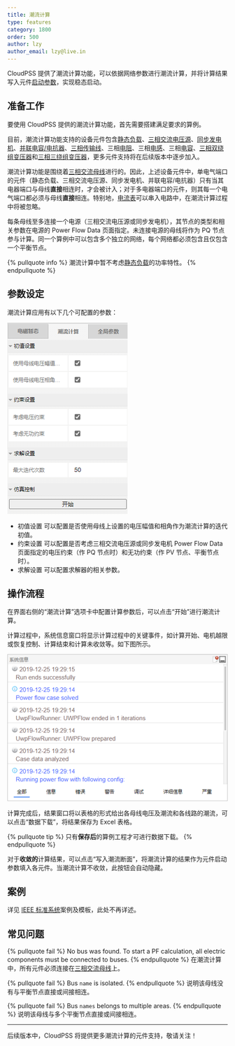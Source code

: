 ```yaml
---
title: 潮流计算
type: features
category: 1800
order: 500
author: lzy
author_email: lzy@live.in
---
```


CloudPSS 提供了潮流计算功能，可以依据网络参数进行潮流计算，并将计算结果写入元件[启动参数](./Initialization.html)，实现稳态启动。

## 准备工作

要使用 CloudPSS 提供的潮流计算功能，首先需要搭建满足要求的算例。

目前，潮流计算功能支持的设备元件包含[静态负载](../components/comp_newExpLoad_3p.html)、[三相交流电压源](../components/comp_newACVoltageSource_3p.html)、[同步发电机](../components/compSyncGeneratorRouter.html)、[并联电容/电抗器](../components/comp_newShuntLC_3p.html)、[三相传输线](../components/compTranssmissionLineRouter.html)、三相[电阻](../components/compnewResistorRouter.html)、三相[电感](../components/compnewInductorRouter.html)、三相[电容](../components/compnewCapacitorRouterWithInitValue.html)、[三相双绕组变压器](../components/comp_newTransformer_3p2w.html)和[三相三绕组变压器](../components/comp_newTransformer_3p3w.html)，更多元件支持将在后续版本中逐步加入。

潮流计算功能是围绕着[三相交流母线](../components/comp_newBus_3p.html)进行的。因此，上述设备元件中，单电气端口的元件（静态负载、三相交流电压源、同步发电机、并联电容/电抗器）只有当其电器端口与母线**直接**相连时，才会被计入；对于多电器端口的元件，则其每一个电气端口都必须与母线**直接**相连。特别地，[电流表](../components/comp_NewCurrentMeter.html)可以串入电路中，在潮流计算过程中将被忽略。

每条母线至多连接一个电源（三相交流电压源或同步发电机），其节点的类型和相关参数在电源的 Power Flow Data 页面指定。未连接电源的母线将作为 PQ 节点参与计算。同一个算例中可以包含多个独立的网络，每个网络都必须包含且仅包含一个平衡节点。

{% pullquote info %}
潮流计算中暂不考虑[静态负载](../components/comp_newExpLoad_3p.html)的功率特性。
{% endpullquote %}

## 参数设定

潮流计算应用有以下几个可配置的参数：

![潮流计算参数页面](./Powerflow/Parameters.png '潮流计算参数页面')

- 初值设置
  可以配置是否使用母线上设置的电压幅值和相角作为潮流计算的迭代初值。
- 约束设置
  可以配置是否考虑三相交流电压源或同步发电机 Power Flow Data 页面指定的电压约束（作 PQ 节点时）和无功约束（作 PV 节点、平衡节点时）。
- 求解设置
可以配置求解器的相关参数。
<!-- + 求解器选择
  可以选择“仅求解当前母线电压下功率不平衡量”，此时，将不进行潮流计算，而是直接以母线的电压作为潮流计算的结果输出，并给出各线路在该电压下的潮流及母线上的功率不平衡量。 -->

## 操作流程

在界面右侧的“潮流计算”选项卡中配置计算参数后，可以点击“开始”进行潮流计算。

计算过程中，系统信息窗口将显示计算过程中的关键事件，如计算开始、电机越限或恢复控制、计算结束和计算未收敛等。如下图所示。

![潮流计算日志](./Powerflow/Logs.png '潮流计算日志')

计算完成后，结果窗口将以表格的形式给出各母线电压及潮流和各线路的潮流，可以点击“数据下载”，将结果保存为 Excel 表格。

{% pullquote tip %}
只有**保存后**的算例工程才可进行数据下载。
{% endpullquote %}

对于**收敛的**计算结果，可以点击“写入潮流断面”，将潮流计算的结果作为元件启动参数填入各元件。当潮流计算不收敛，此按钮会自动隐藏。

## 案例

详见 [IEEE 标准系统](../examples/IEEE39PF.html)案例及模板，此处不再详述。

## 常见问题

{% pullquote fail %}
No bus was found. To start a PF calculation, all electric components must be connected to buses.
{% endpullquote %}
在潮流计算中，所有元件必须连接在[三相交流母线](../components/comp_newBus_3p.html)上。

{% pullquote fail %}
Bus `name` is isolated.
{% endpullquote %}
说明该母线没有与平衡节点直接或间接相连。

{% pullquote fail %}
Bus `names` belongs to multiple areas.
{% endpullquote %}
说明该母线与多个平衡节点直接或间接相连。

---

后续版本中，CloudPSS 将提供更多潮流计算的元件支持，敬请关注！
